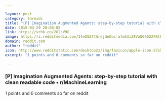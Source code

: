 ```yaml
---

layout: post
category: threads
title: "[P] Imagination Augmented Agents: step-by-step tutorial with clean readable code"
date: 2018-03-29 20:08:05
link: https://vrhk.co/2GlcV9G
image: https://i.redditmedia.com/I4eDSZ74ArsjdnObc-afw53iZ8VoQG952ZF6tGN9r0s.jpg?w=320&s=1da50b5c963d6d4422563a8bdcfd2f1f
domain: reddit.com
author: "reddit"
icon: http://www.redditstatic.com/desktop2x/img/favicon/apple-icon-57x57.png
excerpt: "1 points and 0 comments so far on reddit"

---
```


### [P] Imagination Augmented Agents: step-by-step tutorial with clean readable code • r/MachineLearning

1 points and 0 comments so far on reddit
